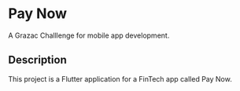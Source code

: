 # Pay Now

A Grazac Challlenge for mobile app development.

## Description

This project is a Flutter application for a FinTech app called Pay Now.

